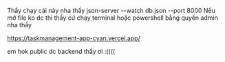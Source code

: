 Thầy chạy cái này nha thầy json-server --watch db.json --port 8000
Nếu mở file ko dc thì thầy cứ chạy terminal hoặc powershell bằng quyền admin nha thầy



https://taskmanagement-app-cyan.vercel.app/

em hok public dc backend thầy ơi :((((
